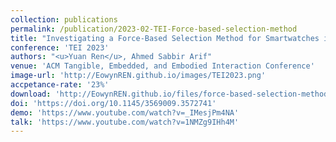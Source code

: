 ```yaml
---
collection: publications
permalink: /publication/2023-02-TEI-Force-based-selection-method
title: "Investigating a Force-Based Selection Method for Smartwatches in a 1D Fitts' Law Study and Two New Character-Level Keyboards"
conference: 'TEI 2023'
authors: "<u>Yuan Ren</u>, Ahmed Sabbir Arif"
venue: 'ACM Tangible, Embedded, and Embodied Interaction Conference'
image-url: 'http://EowynREN.github.io/images/TEI2023.png'
accpetance-rate: '23%'
download: 'http://EowynREN.github.io/files/force-based-selection-method.pdf'
doi: 'https://doi.org/10.1145/3569009.3572741'
demo: 'https://www.youtube.com/watch?v=_IMesjPm4NA'
talk: 'https://www.youtube.com/watch?v=1NMZg9IHh4M'
---
```


<!-- ---
title: "Paper Title Number 1"
authors: "Yuan Ren, Ahmed Sabbir Arif"
collection: publications
permalink: /publication/2009-10-01-paper-title-number-1
excerpt: 'This paper is about the number 1. The number 2 is left for future work.'
date: 2009-10-01
venue: 'Journal 1'
paperurl: 'http://academicpages.github.io/files/paper1.pdf'
citation: 'Your Name, You. (2009). &quot;Paper Title Number 1.&quot; <i>Journal 1</i>. 1(1).'
---
This paper is about the number 1. The number 2 is left for future work.

[Download paper here](http://academicpages.github.io/files/paper1.pdf)

Recommended citation: Your Name, You. (2009). "Paper Title Number 1." <i>Journal 1</i>. 1(1). -->
